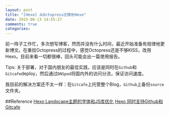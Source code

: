 ```yaml
---
layout: post
title: "[Hexo] 从Octopress迁移到Hexo"
date: 2015-06-13 14:55:27
comments: true
categories: 
---
```

前一阵子工作忙，多次想写博客，然而并没有什么时间，最近开始准备有规律地更新博文。在重拾Octopress的过程中，感觉Octopress还是不够KISS，改用Hexo。目前来看一切都很棒，回头可能会出一篇使用报告。

Tips: 关于部署，对于国内朋友的最佳实践，应该是同时在`Github`和`Gitcafe`deploy，然后通过`DNSpod`将国内外的访问分流，保证访问速度。

我目前的解决方案还不太一样：在`Gitcafe`上托管整个Blog，`Github`上备份`source`文件夹。

##Reference
[Hexo Landscape主题的字体和JS库优化](http://kuangqi.me/tricks/hexo-optimizations-for-mainland-china/)
[Hexo 同时支持Github和Gitcafe](http://colobu.com/2014/10/13/hexo-supports-both-github-and-gitcafe/)